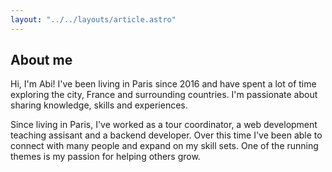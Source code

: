 ```yaml
---
layout: "../../layouts/article.astro"
---
```


## About me

Hi, I'm Abi! I've been living in Paris since 2016 and have spent a lot of time exploring the city, France and surrounding countries. I'm passionate about sharing knowledge, skills and experiences.

Since living in Paris, I've worked as a tour coordinator, a web development teaching assisant and a backend developer. Over this time I've been able to connect with many people and expand on my skill sets. One of the running themes is my passion for helping others grow.

